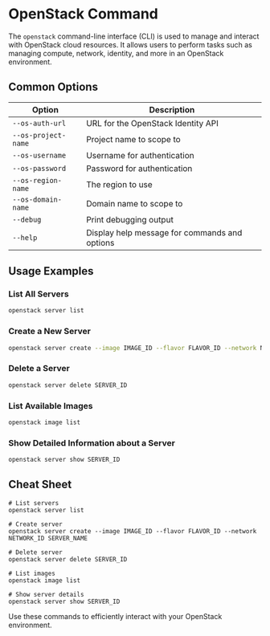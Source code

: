 # OpenStack Command

The `openstack` command-line interface (CLI) is used to manage and interact with OpenStack cloud resources. It allows users to perform tasks such as managing compute, network, identity, and more in an OpenStack environment.

## Common Options

| Option               | Description                                         |
|----------------------|-----------------------------------------------------|
| `--os-auth-url`      | URL for the OpenStack Identity API                  |
| `--os-project-name`  | Project name to scope to                           |
| `--os-username`      | Username for authentication                        |
| `--os-password`      | Password for authentication                        |
| `--os-region-name`   | The region to use                                   |
| `--os-domain-name`   | Domain name to scope to                             |
| `--debug`            | Print debugging output                             |
| `--help`             | Display help message for commands and options      |

## Usage Examples

### List All Servers
```bash
openstack server list
```

### Create a New Server
```bash
openstack server create --image IMAGE_ID --flavor FLAVOR_ID --network NETWORK_ID SERVER_NAME
```

### Delete a Server
```bash
openstack server delete SERVER_ID
```

### List Available Images
```bash
openstack image list
```

### Show Detailed Information about a Server
```bash
openstack server show SERVER_ID
```

## Cheat Sheet

```plaintext
# List servers
openstack server list

# Create server
openstack server create --image IMAGE_ID --flavor FLAVOR_ID --network NETWORK_ID SERVER_NAME

# Delete server
openstack server delete SERVER_ID

# List images
openstack image list

# Show server details
openstack server show SERVER_ID
```

Use these commands to efficiently interact with your OpenStack environment.
